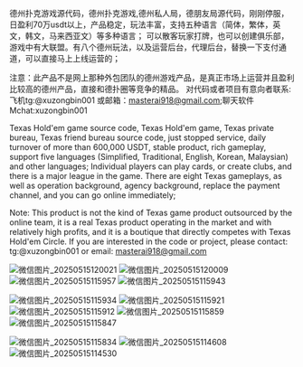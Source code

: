 
 德州扑克游戏源代码，德州扑克游戏,德州私人局，德朋友局源代码，刚刚停服，日盈利70万usdt以上，产品稳定，玩法丰富，支持五种语言（简体，繁体，英文，韩文，马来西亚文）等多种语言；
 可以散客玩家打牌，也可以创建俱乐部，游戏中有大联盟。有八个德州玩法，以及运营后台，代理后台，替换一下支付通道，可以直接马上上线运营的；

 注意：此产品不是网上那种外包团队的德州游戏产品，是真正市场上运营并且盈利比较高的德州产品，直接和德扑圈等竞争的精品。
 对代码或者项目有意向者联系:飞机tg:@xuzongbin001  或邮箱：masterai918@gmail.com;聊天软件Mchat:xuzongbin001


 Texas Hold'em game source code, Texas Hold'em game, Texas private bureau, Texas friend bureau source code, just stopped service, daily turnover of more than 600,000 USDT, stable product, rich gameplay, support five languages ​​(Simplified, Traditional, English, Korean, Malaysian) and other languages;
Individual players can play cards, or create clubs, and there is a major league in the game. There are eight Texas gameplays, as well as operation background, agency background, replace the payment channel, and you can go online immediately;

Note: This product is not the kind of Texas game product outsourced by the online team, it is a real Texas product operating in the market and with relatively high profits, and it is a boutique that directly competes with Texas Hold'em Circle.
If you are interested in the code or project, please contact: tg:@xuzongbin001 or email: masterai918@gmail.com


 
 ![微信图片_20250515120021](https://github.com/user-attachments/assets/fad9e0fd-6eb9-441d-8391-d8ed795b9a25)
![微信图片_20250515120009](https://github.com/user-attachments/assets/cb5e7815-8d72-42e7-9844-d8fe0dd9d8aa)
![微信图片_20250515115957](https://github.com/user-attachments/assets/92692a2d-4d8f-466a-9d43-94be7996f466)
![微信图片_20250515115943](https://github.com/user-attachments/assets/cf0897aa-6357-4a00-8b3d-77752e1dfdbb)

 
 
 ![微信图片_20250515115934](https://github.com/user-attachments/assets/26b6636a-9fdd-4e42-84f0-2e98d47e2c5d)
![微信图片_20250515115921](https://github.com/user-attachments/assets/a9a66afc-dfcd-4be7-a469-a8400d393db6)
![微信图片_20250515115912](https://github.com/user-attachments/assets/8bb53f68-86c6-4c9e-9c74-9d58105d0e10)
![微信图片_20250515115859](https://github.com/user-attachments/assets/90910fbe-dce8-491e-890f-d2f88853720a)
![微信图片_20250515115847](https://github.com/user-attachments/assets/43681686-b37e-49e8-999b-c90f85232858)


![微信图片_20250515115834](https://github.com/user-attachments/assets/03115f7a-5254-456a-a29e-8b7cc56103a5)
![微信图片_20250515114608](https://github.com/user-attachments/assets/de0e1470-3ad2-4c6f-a00d-d87e6ba7d3f8)
![微信图片_20250515114530](https://github.com/user-attachments/assets/58b0634b-b259-4c02-8fae-e429d22dd2b0)


